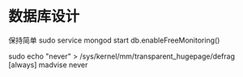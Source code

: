 数据库设计
========

保持简单
sudo service mongod start
db.enableFreeMonitoring()

sudo echo "never" >  /sys/kernel/mm/transparent_hugepage/defrag
[always] madvise never
